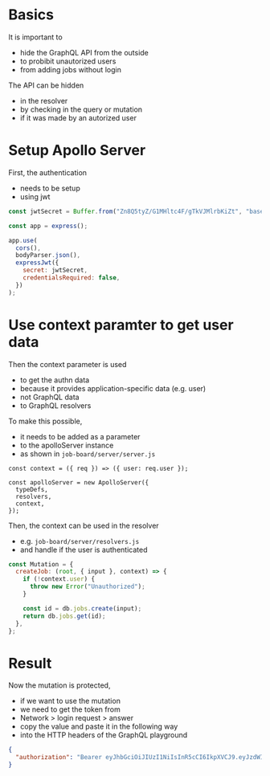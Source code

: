 # Basics

It is important to

- hide the GraphQL API from the outside
- to probibit unautorized users
- from adding jobs without login

The API can be hidden

- in the resolver
- by checking in the query or mutation
- if it was made by an autorized user

# Setup Apollo Server

First, the authentication

- needs to be setup
- using jwt

```javascript
const jwtSecret = Buffer.from("Zn8Q5tyZ/G1MHltc4F/gTkVJMlrbKiZt", "base64");

const app = express();

app.use(
  cors(),
  bodyParser.json(),
  expressJwt({
    secret: jwtSecret,
    credentialsRequired: false,
  })
);
```

# Use context paramter to get user data

Then the context parameter is used

- to get the authn data
- because it provides application-specific data (e.g. user)
- not GraphQL data
- to GraphQL resolvers

To make this possible,

- it needs to be added as a parameter
- to the apolloServer instance
- as shown in `job-board/server/server.js`

```
const context = ({ req }) => ({ user: req.user });

const apolloServer = new ApolloServer({
  typeDefs,
  resolvers,
  context,
});
```

Then, the context can be used in the resolver

- e.g. `job-board/server/resolvers.js`
- and handle if the user is authenticated

```javascript
const Mutation = {
  createJob: (root, { input }, context) => {
    if (!context.user) {
      throw new Error("Unauthorized");
    }

    const id = db.jobs.create(input);
    return db.jobs.get(id);
  },
};
```

# Result

Now the mutation is protected,

- if we want to use the mutation
- we need to get the token from
- Network > login request > answer
- copy the value and paste it in the following way
- into the HTTP headers of the GraphQL playground

```json
{
  "authorization": "Bearer eyJhbGciOiJIUzI1NiIsInR5cCI6IkpXVCJ9.eyJzdWIiOiJCSnJwLUR1ZEciLCJpYXQiOjE2NDU1NDk4NTh9.1ZsldG5dqp5sRq9fJX6B5IiijhtO3Ucqv8j21pJy2D0"
}
```
